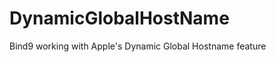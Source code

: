 DynamicGlobalHostName
=====================

Bind9 working with Apple's Dynamic Global Hostname feature

